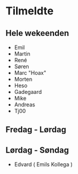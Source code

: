 # Tilmeldte

## Hele wekeenden

- Emil
- Martin 
- René
- Søren
- Marc "Hoax"
- Morten
- Heso
- Gadegaard
- Mike
- Andreas
- Tj00

## Fredag - Lørdag

## Lørdag - Søndag

- Edvard ( Emils Kollega )